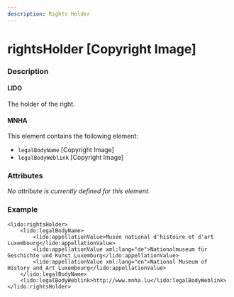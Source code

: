 ```yaml
---
description: Rights Holder
---
```


# rightsHolder \[Copyright Image\]

### Description

#### LIDO

The holder of the right.

#### MNHA

This element contains the following element:

* `legalBodyName` \[Copyright Image\]
* `legalBodyWeblink` \[Copyright Image\]

### Attributes

_No attribute is currently defined for this element._

### Example

```markup
<lido:rightsHolder>   
    <lido:legalBodyName>
        <lido:appellationValue>Musée national d'histoire et d'art Luxembourg</lido:appellationValue>
        <lido:appellationValue xml:lang="de">Nationalmuseum für Geschichte und Kunst Luxemburg</lido:appellationValue>
        <lido:appellationValue xml:lang="en">National Museum of History and Art Luxembourg</lido:appellationValue>
    </lido:legalBodyName>
    <lido:legalBodyWeblink>http://www.mnha.lu</lido:legalBodyWeblink>
</lido:rightsHolder>
```

